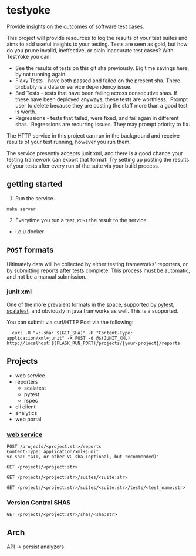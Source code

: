 # testyoke

Provide insights on the outcomes of software test cases.

This project will provide resources to log the results of your test suites and aims
to add useful insights to your testing. Tests are seen as gold, but how do you prune
invalid, ineffective, or plain inaccurate test cases? With TestYoke you can:

* See the results of tests on this git sha previously. Big time savings here, by not running again.
* Flaky Tests - have both passed and failed on the present sha. There probably is a data or service dependency issue.
* Bad Tests - tests that have been failing across consecutive shas.  If these have been deployed anyways, these tests are worthless.  Prompt user to delete because they are costing the staff more than a good test is worth.
* Regressions - tests that failed, were fixed, and fail again in different shas.  Regressions are recurring issues. They may prompt priority to fix.

The HTTP service in this project can run in the background and receive results of 
your test running, however you run them.

The service presently accepts junit xml, and there is a good chance your testing framework 
can export that format.  Try setting up posting the results of your tests after every run
of the suite via your build process.


## getting started

1. Run the service.

```
make server
```

2. Everytime you run a test, `POST` the result to the service.
  - i.o.u docker

## `POST` formats

Ultimately data will be collected by either testing frameworks' reporters, or by submitting reports after
tests complete.  This process must be automatic, and not be a manual submission.

### junit xml

One of the more prevalent formats in the space, supported by [pytest](https://docs.pytest.org/en/latest/), [scalatest](), 
and obviously in java framworks as well.  This is a supported.

You can submit via curl/HTTP Post via the following:

```
  curl -H "vc-sha: $(GIT_SHA)" -H "Content-Type: application/xml+junit" -X POST -d @$(JUNIT_XML) http://localhost:$(FLASK_RUN_PORT)/projects/{your-project}/reports
```

## Projects

- web service
- reporters
  - scalatest
  - pytest
  - rspec
- cli client
- analytics
- web portal


### [web service](http://c.es/testharness/service)


```HTTP
POST /projects/<project:str>/reports
Content-Type: application/xml+junit
vc-sha: "GIT, or other VC sha (optional, but recommended)"

GET /projects/<project:str>

GET /projects/<project:str>/suites/<suite:str>

GET /projects/<project:str>/suites/<suite:str>/tests/<test_name:str>

```

### Version Control SHAS

```HTTP
GET /projects/<project:str>/shas/<sha:str>

```

## Arch

API -> persist
       analyzers
